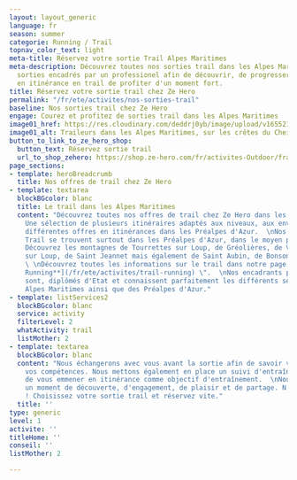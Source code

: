 ```yaml
---
layout: layout_generic
language: fr
season: summer
categorie: Running / Trail
topnav_color_text: light
meta-title: Réservez votre sortie Trail Alpes Maritimes
meta-description: Découvrez toutes nos sorties trail dans les Alpes Maritimes. Des
  sorties encadrés par un professionel afin de découvrir, de progresser, de partir
  en itinérance en trail de profiter d'un moment fort.
title: Réservez votre sortie trail chez Ze Hero
permalink: "/fr/ete/activites/nos-sorties-trail"
baseline: Nos sorties trail chez Ze Hero
engage: Courez et profitez de sorties trail dans les Alpes Maritimes
image01_href: https://res.cloudinary.com/deddrj0yb/image/upload/v1655216730/website/summer/IMG_20200723_153002.jpg
image01_alt: Traileurs dans les Alpes Maritimes, sur les crêtes du Cheiron
button_to_link_to_ze_hero_shop:
  button_text: Réservez sortie trail
  url_to_shop_zehero: https://shop.ze-hero.com/fr/activites-Outdoor/france/trail
page_sections:
- template: heroBreadcrumb
  title: Nos offres de trail chez Ze Hero
- template: textarea
  blockBGcolor: blanc
  title: Le trail dans les Alpes Maritimes
  content: "Découvrez toutes nos offres de trail chez Ze Hero dans les Alpes Maritimes.
    Une sélection de plusieurs itinéraires adaptés aux niveaux, aux envies ainsi qu'une
    différentes offres en itinérances dans les Préalpes d'Azur.  \nNos sorties de
    Trail se trouvent surtout dans les Préalpes d'Azur, dans le moyen pays niçois.
    Découvrez les montagnes de Tourrettes sur Loup, de Gréolières, de Vence, de Bar
    sur Loup, de Saint Jeannet mais également de Saint Aubin, de Bonson et bien d'autres.
    \ \nDécouvrez toutes les informations sur le trail dans notre page \" [**Trail
    Running**](/fr/ete/activites/trail-running) \".  \nNos encadrants professionnels
    sont, diplômés d'Etat et connaissent parfaitement les différents sentiers des
    Alpes Maritimes ainsi que des Préalpes d'Azur."
- template: listServices2
  blockBGcolor: blanc
  service: activity
  filterLevel: 2
  whatActivity: trail
  listMother: 2
- template: textarea
  blockBGcolor: blanc
  content: "Nous échangerons avec vous avant la sortie afin de savoir votre niveau,
    vos compétences. Nous mettons également en place un suivi d'entraînement afin
    de vous emmener en itinérance comme objectif d'entraînement.  \nNous vous garantissons
    un moment de découverte, d'engagement, de plaisir et de partage. N'attendez plus
    ! Choisissez votre sortie trail et réservez vite."
  title: ''
type: generic
level: 1
activite: ''
titleHome: ''
conseil: ''
listMother: 2

---
```

